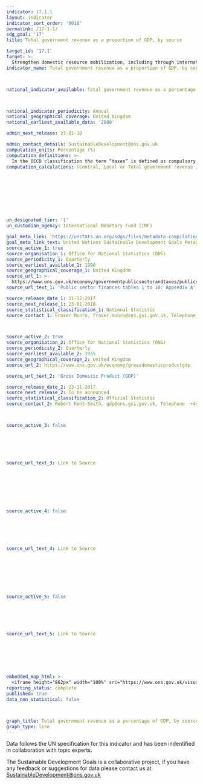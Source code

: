 ```yaml
---
indicator: 17.1.1
layout: indicator
indicator_sort_order: '0010'
permalink: /17-1-1/
sdg_goal: '17'
title: Total government revenue as a proportion of GDP, by source

target_id: '17.1'
target: >-
  Strengthen domestic resource mobilization, including through international support to developing countries, to improve domestic capacity for tax and other revenue collection
indicator_name: Total government revenue as a proportion of GDP, by source



national_indicator_available: Total government revenue as a percentage of GDP, by source



national_indicator_periodicity: Annual
national_geographical_coverage: United Kingdom
national_earliest_available_data: '2000'

admin_next_release: 23-01-18

admin_contact_details: SustainableDevelopment@ons.gov.uk
computation_units: Percentage (%)
computation_definitions: >-
  In the OECD classification the term “taxes” is defined as compulsory unrequited payments to general government. The definition of government follows that of the 2008 System of National Accounts (SNA). As disagregations of general government, central government here refers to the government of the United Kingdom and local government refers, collectivly, to the administration of counties or districts, with representatives elected by those who live there.
computation_calculations: (Central, Local or Total government revenue / GDP) * 100









un_designated_tier: '1'
un_custodian_agency: International Monetary Fund (IMF)

goal_meta_link: 'https://unstats.un.org/sdgs/files/metadata-compilation/Metadata-Goal-17.pdf'
goal_meta_link_text: United Nations Sustainable Development Goals Metadata (PDF 469 KB)
source_active_1: true
source_organisation_1: Office for National Statistics (ONS)
source_periodicity_1: Quarterly
source_earliest_available_1: 1990
source_geographical_coverage_1: United Kingdom
source_url_1: >-
  https://www.ons.gov.uk/economy/governmentpublicsectorandtaxes/publicsectorfinance/datasets/publicsectorfinancesappendixatables110
source_url_text_1: 'Public sector finances tables 1 to 10: Appendix A'

source_release_date_1: 21-12-2017
source_next_release_1: 23-01-2018
source_statistical_classification_1: National Statistic
source_contact_1: Fraser Munro, fraser.munro@ons.gsi.gov.uk, Telephone +44 (0)1633 456402



source_active_2: true
source_organisation_2: Office for National Statistics (ONS)
source_periodicity_2: Quarterly
source_earliest_available_2: 1955
source_geographical_coverage_2: United Kingdom
source_url_2: https://www.ons.gov.uk/economy/grossdomesticproductgdp

source_url_text_2: 'Gross Domestic Product (GDP)'

source_release_date_2: 23-11-2017
source_next_release_2: To be announced
source_statistical_classification_2: Official Statistic
source_contact_2: Robert Kent-Smith, gdp@ons.gsi.gov.uk, Telephone  +44(0)1633 651618



source_active_3: false






source_url_text_3: Link to Source








source_active_4: false






source_url_text_4: Link to Source








source_active_5: false






source_url_text_5: Link to Source







embedded_map_html: >-
  <iframe height="862px" width="100%" src="https://www.ons.gov.uk/visualisations/dvc369/chart.html"></iframe>
reporting_status: complete
published: true
data_non_statistical: false



graph_title: Total government revenue as a percentage of GDP, by source
graph_type: line
---
```

Data follows the UN specification for this indicator and has been indentified in collaboration with topic experts.
  
The Sustainable Development Goals is a collaborative project, if you have any feedback or suggestions for data please contact us at <SustainableDevelopment@ons.gov.uk>



